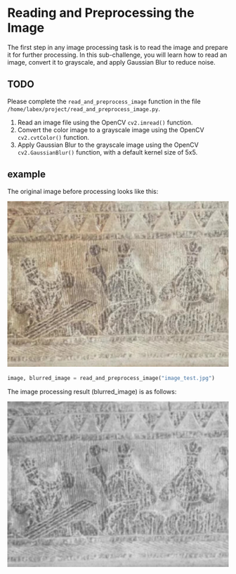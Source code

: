 # Reading and Preprocessing the Image

The first step in any image processing task is to read the image and prepare it for further processing. In this sub-challenge, you will learn how to read an image, convert it to grayscale, and apply Gaussian Blur to reduce noise.

## TODO

Please complete the `read_and_preprocess_image` function in the file `/home/labex/project/read_and_preprocess_image.py`.

1. Read an image file using the OpenCV `cv2.imread()` function.
2. Convert the color image to a grayscale image using the OpenCV `cv2.cvtColor()` function.
3. Apply Gaussian Blur to the grayscale image using the OpenCV `cv2.GaussianBlur()` function, with a default kernel size of 5x5.

## example

The original image before processing looks like this:

![example_image](assets/image_example.jpg)

```python
image, blurred_image = read_and_preprocess_image("image_test.jpg")
```

The image processing result (blurred_image) is as follows:

![example_image2](assets/gray_image.jpg)
